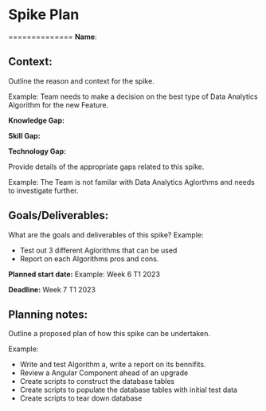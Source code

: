 # Spike Plan
==============
**Name**:

## Context:
Outline the reason and context for the spike.

Example: Team needs to make a decision on the best type of Data Analytics Algorithm for the new Feature.

**Knowledge Gap:**

**Skill Gap:**

**Technology Gap:**

Provide details of the appropriate gaps related to this spike.

Example: The Team is not familar with Data Analytics Aglorthms and needs to investigate further.

## Goals/Deliverables:
What are the goals and deliverables of this spike?
Example:
- Test out 3 different Aglorithms that can be used
- Report on each Algorithms pros and cons.


**Planned start date:**  Example: Week 6 T1 2023

**Deadline:**  Week 7 T1 2023

## Planning notes:
Outline a proposed plan of how this spike can be undertaken.

Example:
- Write and test Algorithm a, write a report on its bennifits.
- Review a Angular Component ahead of an upgrade
- Create scripts to construct the database tables
- Create scripts to populate the database tables with initial test data
- Create scripts to tear down database
